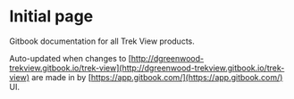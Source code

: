 # Initial page

Gitbook documentation for all Trek View products.

Auto-updated when changes to [http://dgreenwood-trekview.gitbook.io/trek-view](http://dgreenwood-trekview.gitbook.io/trek-view) are made in by [https://app.gitbook.com/](https://app.gitbook.com/) UI.

